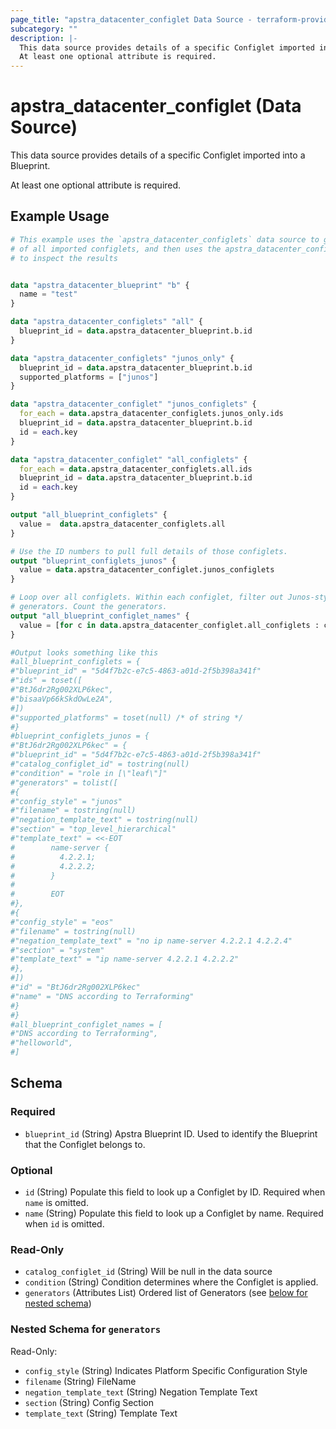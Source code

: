 ```yaml
---
page_title: "apstra_datacenter_configlet Data Source - terraform-provider-apstra"
subcategory: ""
description: |-
  This data source provides details of a specific Configlet imported into a Blueprint.
  At least one optional attribute is required.
---
```


# apstra_datacenter_configlet (Data Source)

This data source provides details of a specific Configlet imported into a Blueprint.

At least one optional attribute is required.

## Example Usage

```terraform
# This example uses the `apstra_datacenter_configlets` data source to get a list
# of all imported configlets, and then uses the apstra_datacenter_configlet data source
# to inspect the results


data "apstra_datacenter_blueprint" "b" {
  name = "test"
}

data "apstra_datacenter_configlets" "all" {
  blueprint_id = data.apstra_datacenter_blueprint.b.id
}

data "apstra_datacenter_configlets" "junos_only" {
  blueprint_id = data.apstra_datacenter_blueprint.b.id
  supported_platforms = ["junos"]
}

data "apstra_datacenter_configlet" "junos_configlets" {
  for_each = data.apstra_datacenter_configlets.junos_only.ids
  blueprint_id = data.apstra_datacenter_blueprint.b.id
  id = each.key
}

data "apstra_datacenter_configlet" "all_configlets" {
  for_each = data.apstra_datacenter_configlets.all.ids
  blueprint_id = data.apstra_datacenter_blueprint.b.id
  id = each.key
}

output "all_blueprint_configlets" {
  value =  data.apstra_datacenter_configlets.all
}

# Use the ID numbers to pull full details of those configlets.
output "blueprint_configlets_junos" {
  value = data.apstra_datacenter_configlet.junos_configlets
}

# Loop over all configlets. Within each configlet, filter out Junos-style
# generators. Count the generators.
output "all_blueprint_configlet_names" {
  value = [for c in data.apstra_datacenter_configlet.all_configlets : c.name]
}

#Output looks something like this
#all_blueprint_configlets = {
#"blueprint_id" = "5d4f7b2c-e7c5-4863-a01d-2f5b398a341f"
#"ids" = toset([
#"BtJ6dr2Rg002XLP6kec",
#"bisaaVp66kSkdOwLe2A",
#])
#"supported_platforms" = toset(null) /* of string */
#}
#blueprint_configlets_junos = {
#"BtJ6dr2Rg002XLP6kec" = {
#"blueprint_id" = "5d4f7b2c-e7c5-4863-a01d-2f5b398a341f"
#"catalog_configlet_id" = tostring(null)
#"condition" = "role in [\"leaf\"]"
#"generators" = tolist([
#{
#"config_style" = "junos"
#"filename" = tostring(null)
#"negation_template_text" = tostring(null)
#"section" = "top_level_hierarchical"
#"template_text" = <<-EOT
#        name-server {
#          4.2.2.1;
#          4.2.2.2;
#        }
#
#        EOT
#},
#{
#"config_style" = "eos"
#"filename" = tostring(null)
#"negation_template_text" = "no ip name-server 4.2.2.1 4.2.2.4"
#"section" = "system"
#"template_text" = "ip name-server 4.2.2.1 4.2.2.2"
#},
#])
#"id" = "BtJ6dr2Rg002XLP6kec"
#"name" = "DNS according to Terraforming"
#}
#}
#all_blueprint_configlet_names = [
#"DNS according to Terraforming",
#"helloworld",
#]
```

<!-- schema generated by tfplugindocs -->
## Schema

### Required

- `blueprint_id` (String) Apstra Blueprint ID. Used to identify the Blueprint that the Configlet belongs to.

### Optional

- `id` (String) Populate this field to look up a Configlet by ID. Required when `name` is omitted.
- `name` (String) Populate this field to look up a Configlet by name. Required when `id` is omitted.

### Read-Only

- `catalog_configlet_id` (String) Will be null in the data source
- `condition` (String) Condition determines where the Configlet is applied.
- `generators` (Attributes List) Ordered list of Generators (see [below for nested schema](#nestedatt--generators))

<a id="nestedatt--generators"></a>
### Nested Schema for `generators`

Read-Only:

- `config_style` (String) Indicates Platform Specific Configuration Style
- `filename` (String) FileName
- `negation_template_text` (String) Negation Template Text
- `section` (String) Config Section
- `template_text` (String) Template Text
